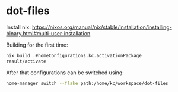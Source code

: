 # dot-files

Install nix:
https://nixos.org/manual/nix/stable/installation/installing-binary.html#multi-user-installation

Building for the first time:
```sh
nix build .#homeConfigurations.kc.activationPackage
result/activate
```
After that configurations can be switched using:
```sh
home-manager switch --flake path:/home/kc/workspace/dot-files
```

